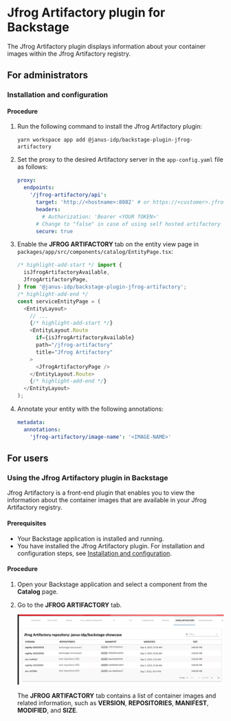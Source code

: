 # Jfrog Artifactory plugin for Backstage

The Jfrog Artifactory plugin displays information about your container images within the Jfrog Artifactory registry.

## For administrators

### Installation and configuration

#### Procedure

1. Run the following command to install the Jfrog Artifactory plugin:

   ```console
   yarn workspace app add @janus-idp/backstage-plugin-jfrog-artifactory
   ```

1. Set the proxy to the desired Artifactory server in the `app-config.yaml` file as follows:

   ```yaml title="app-config.yaml"
   proxy:
     endpoints:
       '/jfrog-artifactory/api':
         target: 'http://<hostname>:8082' # or https://<customer>.jfrog.io
         headers:
           # Authorization: 'Bearer <YOUR TOKEN>'
         # Change to "false" in case of using self hosted artifactory instance with a self-signed certificate
         secure: true
   ```

1. Enable the **JFROG ARTIFACTORY** tab on the entity view page in `packages/app/src/components/catalog/EntityPage.tsx`:

   ```ts title="packages/app/src/components/catalog/EntityPage.tsx"
   /* highlight-add-start */ import {
     isJfrogArtifactoryAvailable,
     JfrogArtifactoryPage,
   } from '@janus-idp/backstage-plugin-jfrog-artifactory';
   /* highlight-add-end */
   const serviceEntityPage = (
     <EntityLayout>
       // ...
       {/* highlight-add-start */}
       <EntityLayout.Route
         if={isJfrogArtifactoryAvailable}
         path="/jfrog-artifactory"
         title="Jfrog Artifactory"
       >
         <JfrogArtifactoryPage />
       </EntityLayout.Route>
       {/* highlight-add-end */}
     </EntityLayout>
   );
   ```

1. Annotate your entity with the following annotations:

   ```yaml title="catalog-info.yaml"
   metadata:
     annotations:
       'jfrog-artifactory/image-name': '<IMAGE-NAME>'
   ```

## For users

### Using the Jfrog Artifactory plugin in Backstage

Jfrog Artifactory is a front-end plugin that enables you to view the information about the container images that are available in your Jfrog Artifactory registry.

#### Prerequisites

- Your Backstage application is installed and running.
- You have installed the Jfrog Artifactory plugin. For installation and configuration steps, see [Installation and configuration](#installation-and-configuration).

#### Procedure

1. Open your Backstage application and select a component from the **Catalog** page.

1. Go to the **JFROG ARTIFACTORY** tab.

   ![jfrog-tab](./images/jfrog-plugin-user1.png)

   The **JFROG ARTIFACTORY** tab contains a list of container images and related information, such as **VERSION**, **REPOSITORIES**, **MANIFEST**, **MODIFIED**, and **SIZE**.

